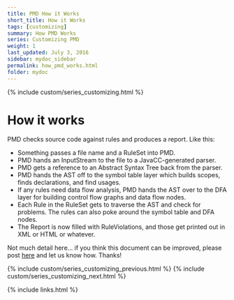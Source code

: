 ```yaml
---
title: PMD How it Works
short_title: How it Works
tags: [customizing]
summary: How PMD Works
series: Customizing PMD
weight: 1
last_updated: July 3, 2016
sidebar: mydoc_sidebar
permalink: how_pmd_works.html
folder: mydoc
---
```


{% include custom/series_customizing.html %}

# How it works

PMD checks source code against rules and produces a report. Like this:

*   Something passes a file name and a RuleSet into PMD.
*   PMD hands an InputStream to the file to a JavaCC-generated parser.
*   PMD gets a reference to an Abstract Syntax Tree back from the parser.
*   PMD hands the AST off to the symbol table layer which builds scopes, finds declarations, and find usages.
*   If any rules need data flow analysis, PMD hands the AST over to the DFA layer for building control flow graphs and data flow nodes.
*   Each Rule in the RuleSet gets to traverse the AST and check for problems. The rules can also poke around the symbol table and DFA nodes.
*   The Report is now filled with RuleViolations, and those get printed out in XML or HTML or whatever.

Not much detail here… if you think this document can be improved, please post [here](http://sourceforge.net/p/pmd/discussion/188192) and let us know how. Thanks!

{% include custom/series_customizing_previous.html %}
{% include custom/series_customizing_next.html %}

{% include links.html %}
